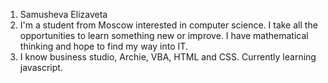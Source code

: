 1. Samusheva Elizaveta
3. I'm a student from Moscow interested in computer science. I take all the opportunities to learn something new or improve. I have mathematical thinking and hope to find my way into IT.
4. I know business studio, Archie, VBA, HTML and CSS. Currently learning javascript.
